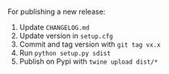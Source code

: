 For publishing a new release:

1. Update `CHANGELOG.md`
1. Update version in `setup.cfg`
1. Commit and tag version with `git tag vx.x`
1. Run `python setup.py sdist`
1. Publish on Pypi with `twine upload dist/*`

